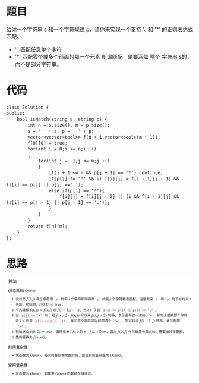 # 题目
给你一个字符串 s 和一个字符规律 p，请你来实现一个支持 '.' 和 '*' 的正则表达式匹配。

- '.' 匹配任意单个字符
- '*' 匹配零个或多个前面的那一个元素
所谓匹配，是要涵盖 整个 字符串 s的，而不是部分字符串。

# 代码
```
class Solution {
public:
    bool isMatch(string s, string p) {
        int n = s.size(), m = p.size();
        s = ' ' + s, p = ' ' + p;
        vector<vector<bool>> f(n + 1,vector<bool>(m + 1));
        f[0][0] = true;
        for(int i = 0;i <= n;i ++)
        {
            for(int j =  1;j <= m;j ++)
            {
                if(j + 1 <= m && p[j + 1] == '*') continue;
                if(p[j] != '*' && i) f[i][j] = f[i - 1][j - 1] && (s[i] == p[j] || p[j] =='.');
                else if(p[j] == '*'){
                    f[i][j] = f[i][j - 2] || (i && f[i - 1][j] && (s[i] == p[j - 1] || p[j - 1] == '.'));
                }
            }
        }
        return f[n][m];
    }
};
```
# 思路
<img src="./static/10_正则表达式匹配.png"/>